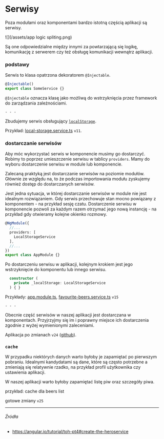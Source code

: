 # Serwisy

Poza modułami oraz komponentami bardzo istotną częścią aplikacji są serwisy. 

![](/assets/app logic spliting.png)

Są one odpowiedzialne między innymi za powtarzającą się logikę, komunikację z serwerem czy też obsługę komunikacji wewnątrz aplikacji.

### podstawy

Serwis to klasa opatrzona dekoratorem `@Injectable`.

```js
@Injectable()
export class SomeService {}
```

`@Injectable` oznacza klasę jako możliwą do wstrzyknięcia przez framework do zarządzania zależnościami.

` - - - `

Zbudujemy serwis obsługujący [`localStorage`](https://developer.mozilla.org/pl/docs/Web/API/Window/localStorage). 

Przykład: [local-storage.service.ts](https://github.com/mmotel/ng-beers-app/blob/v11/src/app/shared/service/local-storage/local-storage.service.ts) `v11`.

### dostarczanie serwisów

Aby móc wykorzystać serwis w komponencie musimy go dostarczyć. Robimy to poprzez umieszczenie serwisu w tablicy `providers`. Mamy do wyboru dostarczenie serwisu w module lub komponencie. 

Zalecaną praktyką jest dostarczanie serwisów na poziomie modułów. Głównie ze względu na, to że podczas importowania modułu zyskujemy również dostęp do dostarczanych serwisów.

Jest jedna sytuacja, w której dostarczanie serwisów w module nie jest idealnym rozwiązaniem. Gdy serwis przechowuje stan mocno powiązany z komponentem - na przykład sesję czatu. Dostarczenie serwisu w komponencie pozwoli za każdym razem otrzymać jego nową instancję - na przykład gdy otwieramy kolejne okienko rozmowy.

```ts
@NgModule({
  //...
  providers: [
    LocalStorageService
  ],
  //...
})
export class AppModule {}
```

Po dostarczeniu serwisu w aplikacji, kolejnym krokiem jest jego wstrzyknięcie do komponentu lub innego serwisu.  

```ts
  constructor (
    private _localStorage: LocalStorageService
  ) { }
```

Przykłady: [app.module.ts](https://github.com/mmotel/ng-beers-app/blob/v15/src/app/app.module.ts), [favourite-beers.service.ts](https://github.com/mmotel/ng-beers-app/blob/v15/src/app/favourite/service/favourite-beer/favourite-beer.service.ts) `v15`

`- - -`

Obecnie część serwisów w naszej aplikacji jest dostarczana w komponentach. Przyjrzyjmy się im i poprawny miejsce ich dostarczenia zgodnie z wyżej wymienionymi zaleceniami.

Aplikacja po zmianach `v24` ([github](https://github.com/mmotel/ng-beers-app/tree/v24/src/app)).

### `cache`

W przypadku niektórych danych warto byłoby je zapamiętać po pierwszym pobraniu. Idealnymi kandydatami są dane, które są często potrzebne a zmieniają się relatywnie rzadko, na przykład profil użytkownika czy ustawienia aplikacji.

W naszej aplikacji warto byłoby zapamiętać listę piw oraz szczegóły piwa.

przykład: cache dla beers list

gotowe zmiany `v25`



---

###### Źródła

* https://angular.io/tutorial/toh-pt4#create-the-heroservice